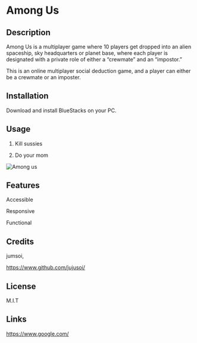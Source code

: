 # Among Us

## Description

Among Us is a multiplayer game where 10 players get dropped into an alien spaceship, sky headquarters or planet base, where each player is designated with a private role of either a “crewmate” and an “impostor.”

This is an online multiplayer social deduction game, and a player can either be a crewmate or an imposter.

## Installation

Download and install BlueStacks on your PC.

## Usage

1. Kill sussies 

2. Do your mom

![Among us](./readmefiles/amongus.txt/)
    
## Features

Accessible 

Responsive 

Functional

## Credits

jumsoi, 

https://www.github.com/jujusoi/

## License

M.I.T

## Links

https://www.google.com/
  